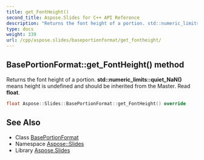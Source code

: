 ```yaml
---
title: get_FontHeight()
second_title: Aspose.Slides for C++ API Reference
description: "Returns the font height of a portion. std::numeric_limits<float>::quiet_NaN() means height is undefined and should be inherited from the Master. Read float."
type: docs
weight: 339
url: /cpp/aspose.slides/baseportionformat/get_fontheight/
---
```

## BasePortionFormat::get_FontHeight() method


Returns the font height of a portion. **std::numeric_limits<float>::quiet_NaN()** means height is undefined and should be inherited from the Master. Read **float**.

```cpp
float Aspose::Slides::BasePortionFormat::get_FontHeight() override
```

## See Also

* Class [BasePortionFormat](./)
* Namespace [Aspose::Slides](../)
* Library [Aspose.Slides](../../)